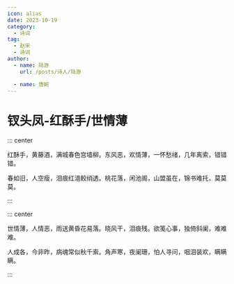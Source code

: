 ```yaml
---
icon: alias
date: 2023-10-19
category:
  - 诗词
tag:
  - 赵宋
  - 诗词
author:
  - name: 陆游
    url: /posts/诗人/陆游

  - name: 唐婉
---
```


# 钗头凤-红酥手/世情薄

<!-- more -->


::: center 

红酥手，黄藤酒，满城春色宫墙柳。东风恶，欢情薄，一怀愁绪，几年离索，错错错。

春如旧，人空瘦，泪痕红浥鲛绡透。桃花落，闲池阁，山盟虽在，锦书难托，莫莫莫。

:::

::: center

世情薄，人情恶，雨送黄昏花易落。晓风干，泪痕残。欲笺心事，独倚斜阑，难难难。

人成各，今非昨，病魂常似秋千索。角声寒，夜阑珊，怕人寻问，咽泪装欢，瞒瞒瞒。

:::